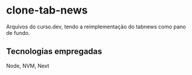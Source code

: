 # clone-tab-news
Arquivos do curso.dev, tendo a reimplementação do tabnews como pano de fundo.

## Tecnologias empregadas
Node, NVM, Next